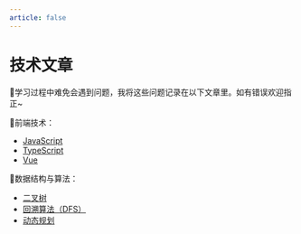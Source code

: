 ```yaml
---
article: false
---
```

# 技术文章
:book:学习过程中难免会遇到问题，我将这些问题记录在以下文章里。如有错误欢迎指正~

:green_book:前端技术： 

- [JavaScript](前端技术/JavaScript.md)
- [TypeScript](前端技术/TypeScript.md)
- [Vue](前端技术/Vue.md)

:blue_book:数据结构与算法：
- [二叉树](数据结构与算法/二叉树.md)
- [回溯算法（DFS）](数据结构与算法/回溯算法（DFS）.md)
- [动态规划](数据结构与算法/动态规划.md)

